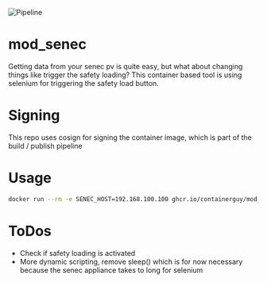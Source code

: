 ![Pipeline](https://github.com/containerguy/mod_senec/actions/workflows/docker-publish.yml/badge.svg)

# mod_senec

Getting data from your senec pv is quite easy, but what about changing things like trigger the safety loading?
This container based tool is using selenium for triggering the safety load button.

# Signing
This repo uses cosign for signing the container image, which is part of the build / publish pipeline

# Usage
```bash
docker run --rm -e SENEC_HOST=192.168.100.100 ghcr.io/containerguy/mod_senec:sha256-c8326d3427d773af0cf86840c07fb3888e0ac9631b8b1ac5f3b865f95509a6f2.sig
```
# ToDos
* Check if safety loading is activated
* More dynamic scripting, remove sleep() which is for now necessary because the senec appliance takes to long for selenium

